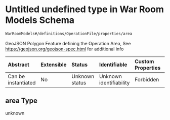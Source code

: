 # Untitled undefined type in War Room Models Schema

```txt
WarRoomModels#/definitions/OperationFile/properties/area
```

GeoJSON Polygon Feature defining the Operation Area, See
<https://geojson.org/geojson-spec.html> for additional info

| Abstract            | Extensible | Status         | Identifiable            | Custom Properties | Additional Properties | Access Restrictions | Defined In                                                        |
| :------------------ | :--------- | :------------- | :---------------------- | :---------------- | :-------------------- | :------------------ | :---------------------------------------------------------------- |
| Can be instantiated | No         | Unknown status | Unknown identifiability | Forbidden         | Allowed               | none                | [models.schema.json\*](models.schema.json "open original schema") |

## area Type

unknown

